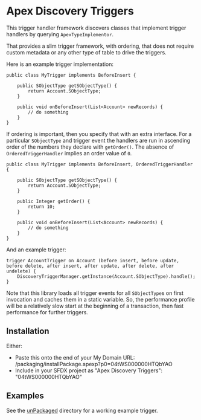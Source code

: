 # Apex Discovery Triggers

This trigger handler framework discovers classes that implement trigger handlers by querying `ApexTypeImplementor`.

That provides a slim trigger framework, with ordering, that does not require custom metadata or any other type of table
to drive the triggers. 

Here is an example trigger implementation:

```apex
public class MyTrigger implements BeforeInsert {
    
    public SObjectType getSObjectType() {
        return Account.SObjectType;
    }

    public void onBeforeInsert(List<Account> newRecords) {
        // do something
    }
}
```

If ordering is important, then you specify that with an extra interface. For a particular `SObjectType` and trigger 
event the handlers are run in ascending order of the numbers they declare with `getOrder()`. The absence of `OrderedTriggerHandler`
implies an order value of `0`.

```apex
public class MyTrigger implements BeforeInsert, OrderedTriggerHandler {
    
    public SObjectType getSObjectType() {
        return Account.SObjectType;
    }

    public Integer getOrder() {
        return 10;
    }
    
    public void onBeforeInsert(List<Account> newRecords) {
        // do something
    }
}
```

And an example trigger:

```apex
trigger AccountTrigger on Account (before insert, before update, before delete, after insert, after update, after delete, after undelete) {
    DiscoveryTriggerManager.getInstance(Account.SObjectType).handle();
}
```

Note that this library loads all trigger events for all `SObjectType`s on first invocation and caches them in a static 
variable. So, the performance profile will be a relatively slow start at the beginning of a transaction, then fast 
performance for further triggers. 

## Installation

Either:

 - Paste this onto the end of your My Domain URL: /packaging/installPackage.apexp?p0=04tWS000000HTQbYAO
 - Include in your SFDX project as "Apex Discovery Triggers": "04tWS000000HTQbYAO"

## Examples

See the [unPackaged](unPackaged) directory for a working example trigger.